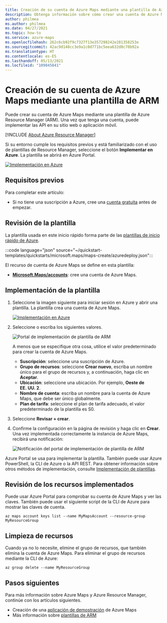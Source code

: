 ```yaml
---
title: Creación de su cuenta de Azure Maps mediante una plantilla de Azure Resource Manager (ARM) en Azure Maps
description: Obtenga información sobre cómo crear una cuenta de Azure Maps mediante una plantilla de Azure Resource Manager.
author: philmea
ms.author: philmea
ms.date: 04/27/2021
ms.topic: how-to
ms.service: azure-maps
ms.openlocfilehash: 262c6cb92f9c7327f13e357298242e281358253e
ms.sourcegitcommit: 42ac9d148cc3e9a1c0d771bc5eea632d8c70b92a
ms.translationtype: HT
ms.contentlocale: es-ES
ms.lasthandoff: 05/13/2021
ms.locfileid: "109845841"
---
```

# <a name="create-your-azure-maps-account-using-an-arm-template"></a>Creación de su cuenta de Azure Maps mediante una plantilla de ARM

Puede crear su cuenta de Azure Maps mediante una plantilla de Azure Resource Manager (ARM). Una vez que tenga una cuenta, puede implementar las API en su sitio web o aplicación móvil.

[!INCLUDE [About Azure Resource Manager](../../includes/resource-manager-quickstart-introduction.md)]

Si su entorno cumple los requisitos previos y está familiarizado con el uso de plantillas de Resource Manager, seleccione el botón **Implementar en Azure**. La plantilla se abrirá en Azure Portal.

[![Implementación en Azure](../media/template-deployments/deploy-to-azure.svg)](https://portal.azure.com/#create/Microsoft.Template/uri/https%3A%2F%2Fraw.githubusercontent.com%2FAzure%2Fazure-quickstart-templates%2Fmaster%2Fquickstarts%2Fmicrosoft.maps%2Fmaps-create%2Fazuredeploy.json)

## <a name="prerequisites"></a>Requisitos previos

Para completar este artículo:

* Si no tiene una suscripción a Azure, cree una [cuenta gratuita](https://azure.microsoft.com/free/?WT.mc_id=A261C142F) antes de empezar.

## <a name="review-the-template"></a>Revisión de la plantilla

La plantilla usada en este inicio rápido forma parte de las [plantillas de inicio rápido de Azure](https://azure.microsoft.com/resources/templates/101-maps-create/).

:::code language="json" source="~/quickstart-templates/quickstarts/microsoft.maps/maps-create/azuredeploy.json":::

El recurso de cuenta de Azure Maps se define en esta plantilla:

* [**Microsoft.Maps/accounts**](/azure/templates/microsoft.maps/accounts): cree una cuenta de Azure Maps.

## <a name="deploy-the-template"></a>Implementación de la plantilla

1. Seleccione la imagen siguiente para iniciar sesión en Azure y abrir una plantilla. La plantilla crea una cuenta de Azure Maps.

    [![Implementación en Azure](../media/template-deployments/deploy-to-azure.svg)](https://portal.azure.com/#create/Microsoft.Template/uri/https%3A%2F%2Fraw.githubusercontent.com%2FAzure%2Fazure-quickstart-templates%2Fmaster%2Fquickstarts%2Fmicrosoft.maps%2Fmaps-create%2Fazuredeploy.json)

2. Seleccione o escriba los siguientes valores.

    ![Portal de implementación de plantilla de ARM](./media/how-to-create-template/create-account-using-template-portal.png)

    A menos que se especifique otra cosa, utilice el valor predeterminado para crear la cuenta de Azure Maps.

    * **Suscripción**: seleccione una suscripción de Azure.
    * **Grupo de recursos**: seleccione **Crear nuevo**, escriba un nombre único para el grupo de recursos y, a continuación, haga clic en **Aceptar**.
    * **Ubicación**: seleccione una ubicación. Por ejemplo, **Oeste de EE. UU. 2**.
    * **Nombre de cuenta**: escriba un nombre para la cuenta de Azure Maps, que debe ser único globalmente.
    * **Plan de tarifa**: seleccione el plan de tarifa adecuado, el valor predeterminado de la plantilla es S0.

3. Seleccione **Revisar + crear**.
4. Confirme la configuración en la página de revisión y haga clic en **Crear**. Una vez implementada correctamente la instancia de Azure Maps, recibirá una notificación:

    ![Notificación del portal de implementación de plantilla de ARM](./media/how-to-create-template/resource-manager-template-portal-deployment-notification.png)

Azure Portal se usa para implementar la plantilla. También puede usar Azure PowerShell, la CLI de Azure o la API REST. Para obtener información sobre otros métodos de implementación, consulte [Implementación de plantillas](../azure-resource-manager/templates/deploy-powershell.md).

## <a name="review-deployed-resources"></a>Revisión de los recursos implementados

Puede usar Azure Portal para comprobar su cuenta de Azure Maps y ver las claves. También puede usar el siguiente script de la CLI de Azure para mostrar las claves de cuenta.

```azurecli-interactive
az maps account keys list --name MyMapsAccount --resource-group MyResourceGroup
```

## <a name="clean-up-resources"></a>Limpieza de recursos

Cuando ya no lo necesite, elimine el grupo de recursos, que también elimina la cuenta de Azure Maps. Para eliminar el grupo de recursos mediante la CLI de Azure:

```azurecli-interactive
az group delete --name MyResourceGroup
```

## <a name="next-steps"></a>Pasos siguientes

Para más información sobre Azure Maps y Azure Resource Manager, continúe con los artículos siguientes.

- Creación de una [aplicación de demostración](quick-demo-map-app.md) de Azure Maps
- Más información sobre [plantillas de ARM](../azure-resource-manager/templates/overview.md)